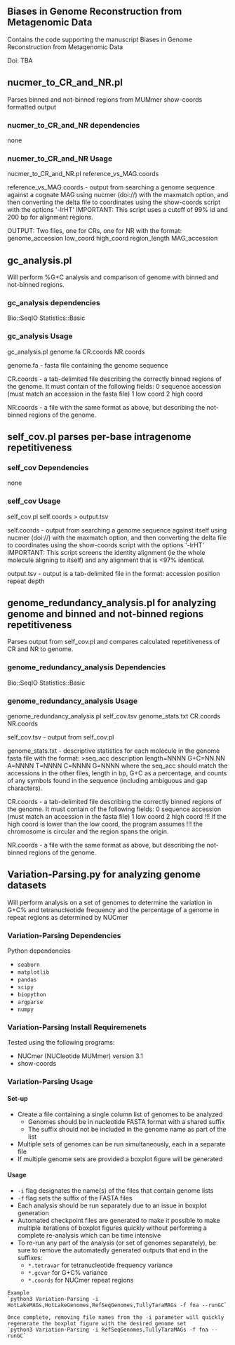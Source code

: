 ## Biases in Genome Reconstruction from Metagenomic Data
Contains the code supporting the manuscript Biases in Genome Reconstruction from Metagenomic Data

Doi: TBA

## nucmer_to_CR_and_NR.pl
Parses binned and not-binned regions from MUMmer show-coords formatted output

### nucmer_to_CR_and_NR dependencies
none

### nucmer_to_CR_and_NR Usage
nucmer_to_CR_and_NR.pl reference_vs_MAG.coords

reference_vs_MAG.coords - output from searching a genome sequence against
              a cognate MAG using nucmer (doi://) with the maxmatch option,
              and then converting the delta file to coordinates using the
              show-coords script with the options '-lrHT'
              IMPORTANT: This script uses a cutoff of 99% id and 200 bp
              for alignment regions.

OUTPUT:       Two files, one for CRs, one for NR with the format:
              genome_accession <tab> low_coord <tab> high_coord <tab> region_length <tab> MAG_accession

## gc_analysis.pl
Will perform %G+C analysis and comparison of genome with binned and not-binned regions.

### gc_analysis dependencies
Bio::SeqIO
Statistics::Basic

### gc_analysis Usage
gc_analysis.pl genome.fa CR.coords NR.coords

genome.fa - fasta file containing the genome sequence

CR.coords - a tab-delimited file describing the correctly binned regions of the
            genome. It must contain of the following fields:
            0 sequence accession (must match an accession in the fasta file)
            1 low coord
            2 high coord

NR.coords - a file with the same format as above, but describing the not-binned
            regions of the genome.

## self_cov.pl parses per-base intragenome repetitiveness

### self_cov Dependencies
none

### self_cov Usage
self_cov.pl self.coords > output.tsv

self.coords - output from searching a genome sequence against itself
              using nucmer (doi://) with the maxmatch option, and then
              converting the delta file to coordinates using the
              show-coords script with the options '-lrHT'
              IMPORTANT: This script screens the identity alignment (ie the
              whole molecule aligning to itself) and any alignment
              that is <97% identical.

output.tsv - output is a tab-delimited file in the format:
             accession <tab> position <tab> repeat depth

## genome_redundancy_analysis.pl for analyzing genome and binned and not-binned regions repetitiveness
Parses output from self_cov.pl and compares calculated repetitiveness of CR and NR to genome.

### genome_redundancy_analysis Dependencies
Bio::SeqIO
Statistics::Basic

### genome_redundancy_analysis Usage
genome_redundancy_analysis.pl self_cov.tsv genome_stats.txt CR.coords NR.coords

self_cov.tsv     - output from self_cov.pl

genome_stats.txt - descriptive statistics for each molecule in the genome fasta file
                   with the format:
                   >seq_acc description length=NNNN G+C=NN.NN A=NNNN T=NNNN C=NNNN G=NNNN
                      where the seq_acc should match the accessions in the other files,
                      length in bp, G+C as a percentage, and counts of any symbols found
                      in the sequence (including ambiguous and gap characters).

CR.coords        - a tab-delimited file describing the correctly binned regions of the
                   genome. It must contain of the following fields:
                   0 sequence accession (must match an accession in the fasta file)
                   1 low coord
                   2 high coord
                   !!! If the high coord is lower than the low coord, the program assumes
                   !!! the chromosome is circular and the region spans the origin.

NR.coords        - a file with the same format as above, but describing the not-binned
                   regions of the genome.

## Variation-Parsing.py for analyzing genome datasets
Will perform analysis on a set of genomes to determine the variation in G+C% and tetranucleotide frequency and the percentage of a genome in repeat regions as determined by NUCmer

### Variation-Parsing Dependencies
Python dependencies
* `seaborn`
* `matplotlib`
* `pandas`
* `scipy`
* `biopython`
* `argparse`
* `numpy`

### Variation-Parsing Install Requiremenets
Tested using the following programs:
* NUCmer (NUCleotide MUMmer) version 3.1
* show-coords

### Variation-Parsing Usage
#### Set-up
* Create a file containing a single column list of genomes to be analyzed 
  * Genomes should be in nucleotide FASTA format with a shared suffix
  * The suffix should not be included in the genome name as part of the list
* Multiple sets of genomes can be run simultaneously, each in a separate file
* If multiple genome sets are provided a boxplot figure will be generated

#### Usage
* `-i` flag designates the name(s) of the files that contain genome lists
* `-f` flag sets the suffix of the FASTA files
* Each analysis should be run separately due to an issue in boxplot generation
* Automated checkpoint files are generated to make it possible to make multiple iterations of boxplot figures quickly without performing a complete re-analysis which can be time intensive
* To re-run any part of the analysis (or set of genomes separately), be sure to remove the automatedly generated outputs that end in the suffixes:
  * `*.tetravar` for tetranucleotide frequency variance
  * `*.gcvar` for G+C% variance
  * `*.coords` for NUCmer repeat regions
```
Example
`python3 Variation-Parsing -i HotLakeMAGs,HotLakeGenomes,RefSeqGenomes,TullyTaraMAGs -f fna --runGC`
```
```
Once complete, removing file names from the -i parameter will quickly regenerate the boxplot figure with the desired genome set
`python3 Variation-Parsing -i RefSeqGenomes,TullyTaraMAGs -f fna --runGC`
```


